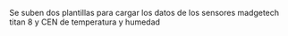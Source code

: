 Se suben dos plantillas para cargar los datos de los sensores madgetech titan 8 y CEN de temperatura y humedad
